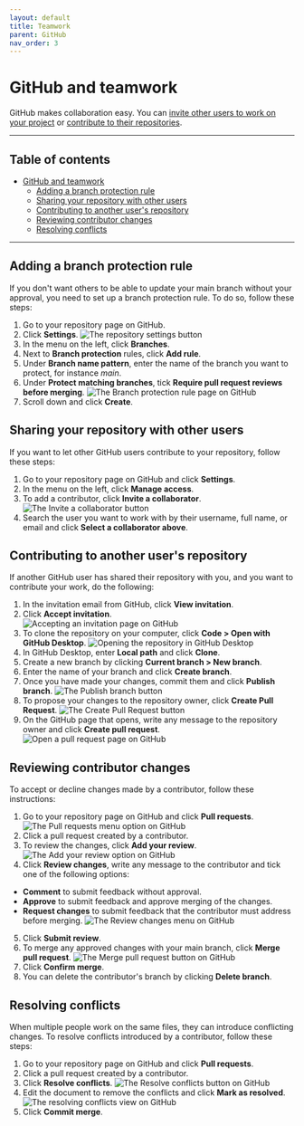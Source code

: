 ```yaml
---
layout: default
title: Teamwork
parent: GitHub
nav_order: 3
---
```


GitHub and teamwork
===================

GitHub makes collaboration easy. You can [invite other users to work on your project](#sharing-your-repository-with-other-users) or [contribute to their repositories](#contributing-to-another-users-repository).

----------------------

<h2 class="text-delta">Table of contents</h2>

- [GitHub and teamwork](#github-and-teamwork)
  - [Adding a branch protection rule](#adding-a-branch-protection-rule)
  - [Sharing your repository with other users](#sharing-your-repository-with-other-users)
  - [Contributing to another user's repository](#contributing-to-another-users-repository)
  - [Reviewing contributor changes](#reviewing-contributor-changes)
  - [Resolving conflicts](#resolving-conflicts)

----------------------

## Adding a branch protection rule

If you don't want others to be able to update your main branch without your approval, you need to set up a branch protection rule. To do so, follow these steps:

1. Go to your repository page on GitHub.
2. Click **Settings**.
  ![The repository settings button](../../static/img/figures/github-settings.jpg)
4. In the menu on the left, click **Branches**.
5. Next to **Branch protection** rules, click **Add rule**.
6. Under **Branch name pattern**, enter the name of the branch you want to protect, for instance *main*.
7. Under **Protect matching branches**, tick **Require pull request reviews before merging**.
   ![The Branch protection rule page on GitHub](../../static/img/figures/github-batch-protection.jpg)
8. Scroll down and click **Create**.

## Sharing your repository with other users

If you want to let other GitHub users contribute to your repository, follow these steps:

1. Go to your repository page on GitHub and click **Settings**.
2. In the menu on the left, click **Manage access**.
3. To add a contributor, click **Invite a collaborator**.
  ![The Invite a collaborator button](../../static/img/figures/github-invite.jpg)
4. Search the user you want to work with by their username, full name, or email and click **Select a collaborator above**.

## Contributing to another user's repository

If another GitHub user has shared their repository with you, and you want to contribute your work, do the following:

1. In the invitation email from GitHub, click **View invitation**.
2. Click **Accept invitation**.  
  ![Accepting an invitation page on GitHub](../../static/img/figures/github-accept-invitation.jpg)  
3. To clone the repository on your computer, click **Code > Open with GitHub Desktop**.
  ![Opening the repository in GitHub Desktop](../../static/img/figures/github-open-with-gh-desktop.jpg)
4. In GitHub Desktop, enter **Local path** and click **Clone**.
5. Create a new branch by clicking **Current branch > New branch**.
6. Enter the name of your branch and click **Create branch**.
7. Once you have made your changes, commit them and click **Publish branch**.
   ![The Publish branch button](../../static/img/figures/github-publish-branch.jpg)
8. To propose your changes to the repository owner, click **Create Pull Request**.
  ![The Create Pull Request button](../../static/img/figures/github-pull-request.jpg)
9. On the GitHub page that opens, write any message to the repository owner and click **Create pull request**.
  ![Open a pull request page on GitHub](../../static/img/figures/github-open-pull-request.jpg)

## Reviewing contributor changes

To accept or decline changes made by a contributor, follow these instructions:

1. Go to your repository page on GitHub and click **Pull requests**.
  ![The Pull requests menu option on GitHub](../../static/img/figures/github-pull-requests.jpg)
2. Click a pull request created by a contributor.
3. To review the changes, click **Add your review**.
  ![The Add your review option on GitHub](../../static/img/figures/github-add-your-review.jpg)
4. Click **Review changes**, write any message to the contributor and tick one of the following options:
  - **Comment** to submit feedback without approval.
  - **Approve** to submit feedback and approve merging of the changes.
  - **Request changes** to submit feedback that the contributor must address before merging.
  ![The Review changes menu on GitHub](../../static/img/figures/github-review-changes.jpg)
5. Click **Submit review**.
6. To merge any approved changes with your main branch, click **Merge pull request**.
  ![The Merge pull request button on GitHub](../../static/img/figures/github-merging-pull-request.jpg)
7. Click **Confirm merge**.
8. You can delete the contributor's branch by clicking **Delete branch**.

## Resolving conflicts

When multiple people work on the same files, they can introduce conflicting changes. To resolve conflicts introduced by a contributor, follow these steps:

1. Go to your repository page on GitHub and click **Pull requests**.
2. Click a pull request created by a contributor.
3. Click **Resolve conflicts**.
  ![The Resolve conflicts button on GitHub](../../static/img/figures/github-resolve-conflicts.jpg)
4. Edit the document to remove the conflicts and click **Mark as resolved**.
  ![The resolving conflicts view on GitHub](../../static/img/figures/github-resolving-conflicts.jpg)
5. Click **Commit merge**.
